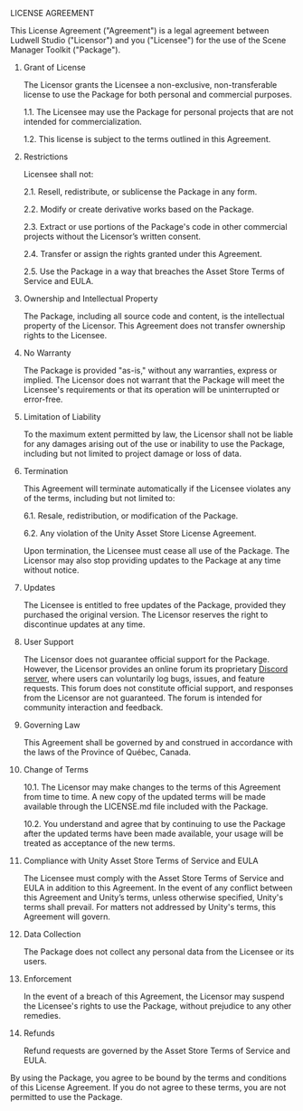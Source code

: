 LICENSE AGREEMENT

This License Agreement ("Agreement") is a legal agreement between Ludwell Studio ("Licensor") and you ("Licensee") for the use of the Scene Manager Toolkit ("Package").

1. Grant of License

   The Licensor grants the Licensee a non-exclusive, non-transferable license to use the Package for both personal and commercial purposes.

   1.1. The Licensee may use the Package for personal projects that are not intended for commercialization.

   1.2. This license is subject to the terms outlined in this Agreement.


2. Restrictions

   Licensee shall not:

   2.1. Resell, redistribute, or sublicense the Package in any form.

   2.2. Modify or create derivative works based on the Package.

   2.3. Extract or use portions of the Package's code in other commercial projects without the Licensor’s written consent.

   2.4. Transfer or assign the rights granted under this Agreement.

   2.5. Use the Package in a way that breaches the Asset Store Terms of Service and EULA.


3. Ownership and Intellectual Property

   The Package, including all source code and content, is the intellectual property of the Licensor. This Agreement does not transfer ownership rights to the Licensee.


4. No Warranty

   The Package is provided "as-is," without any warranties, express or implied. The Licensor does not warrant that the Package will meet the Licensee's requirements or that its operation will be uninterrupted or error-free.


5. Limitation of Liability

   To the maximum extent permitted by law, the Licensor shall not be liable for any damages arising out of the use or inability to use the Package, including but not limited to project damage or loss of data.


6. Termination

   This Agreement will terminate automatically if the Licensee violates any of the terms, including but not limited to:

   6.1. Resale, redistribution, or modification of the Package.

   6.2. Any violation of the Unity Asset Store License Agreement.

   Upon termination, the Licensee must cease all use of the Package. The Licensor may also stop providing updates to the Package at any time without notice.


7. Updates

   The Licensee is entitled to free updates of the Package, provided they purchased the original version. The Licensor reserves the right to discontinue updates at any time.


8. User Support

   The Licensor does not guarantee official support for the Package. However, the Licensor provides an online forum its proprietary [Discord server](https://discord.com/invite/nMRNQUVUFG), where users can voluntarily log bugs, issues, and feature requests. This forum does not constitute official support, and responses from the Licensor are not guaranteed. The forum is intended for community interaction and feedback.


9. Governing Law

   This Agreement shall be governed by and construed in accordance with the laws of the Province of Québec, Canada.


10. Change of Terms

    10.1. The Licensor may make changes to the terms of this Agreement from time to time. A new copy of the updated terms will be made available through the LICENSE.md file included with the Package.

    10.2. You understand and agree that by continuing to use the Package after the updated terms have been made available, your usage will be treated as acceptance of the new terms.


11. Compliance with Unity Asset Store Terms of Service and EULA

    The Licensee must comply with the Asset Store Terms of Service and EULA in addition to this Agreement. In the event of any conflict between this Agreement and Unity’s terms, unless otherwise specified, Unity's terms shall prevail. For matters not addressed by Unity's terms, this Agreement will govern.


12. Data Collection

    The Package does not collect any personal data from the Licensee or its users.


13. Enforcement

    In the event of a breach of this Agreement, the Licensor may suspend the Licensee's rights to use the Package, without prejudice to any other remedies.


14. Refunds

    Refund requests are governed by the Asset Store Terms of Service and EULA.

By using the Package, you agree to be bound by the terms and conditions of this License Agreement. If you do not agree to these terms, you are not permitted to use the Package.